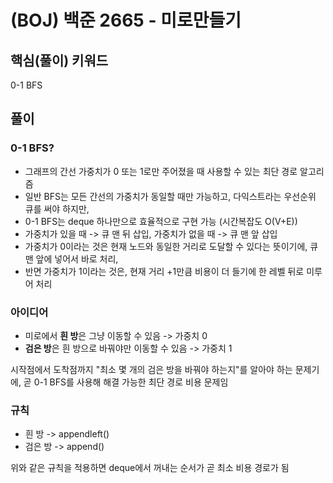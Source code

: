 # (BOJ) 백준 2665 - 미로만들기

## 핵심(풀이) 키워드
0-1 BFS

## 풀이
### 0-1 BFS?
- 그래프의 간선 가중치가 0 또는 1로만 주어졌을 때 사용할 수 있는 최단 경로 알고리즘
- 일반 BFS는 모든 간선의 가중치가 동일할 때만 가능하고, 다익스트라는 우선순위 큐를 써야 하지만,
- 0-1 BFS는 deque 하나만으로 효율적으로 구현 가능 (시간복잡도 O(V+E))
- 가중치가 있을 때 -> 큐 맨 뒤 삽입, 가중치가 없을 때 -> 큐 맨 앞 삽입
- 가중치가 0이라는 것은 현재 노드와 동일한 거리로 도달할 수 있다는 뜻이기에,
  큐 맨 앞에 넣어서 바로 처리,
- 반면 가중치가 1이라는 것은, 현재 거리 +1만큼 비용이 더 들기에
  한 레벨 뒤로 미루어 처리

### 아이디어
- 미로에서 **흰 방**은 그냥 이동할 수 있음 -> 가중치 0
- **검은 방**은 흰 방으로 바꿔야만 이동할 수 있음 -> 가중치 1

시작점에서 도착점까지 "최소 몇 개의 검은 방을 바꿔야 하는지"를 알아야 하는 문제기에,
곧 0-1 BFS를 사용해 해결 가능한 최단 경로 비용 문제임

### 규칙
- 흰 방 -> appendleft()
- 검은 방 -> append()

위와 같은 규칙을 적용하면
deque에서 꺼내는 순서가 곧 최소 비용 경로가 됨
